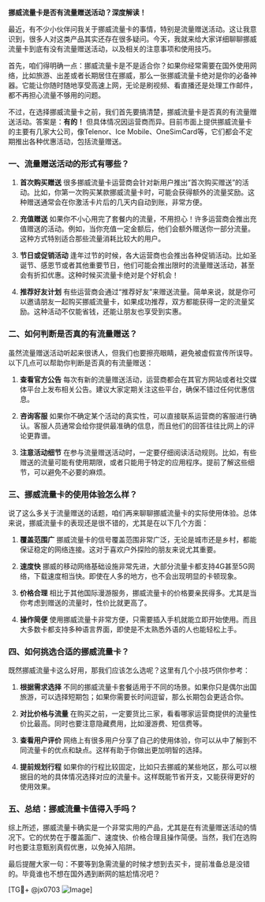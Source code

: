 **挪威流量卡是否有流量赠送活动？深度解读！**

最近，有不少小伙伴问我关于挪威流量卡的事情，特别是流量赠送活动。这让我意识到，很多人对这类产品其实还存在很多疑问。今天，我就来给大家详细聊聊挪威流量卡到底有没有流量赠送活动，以及相关的注意事项和使用技巧。

首先，咱们得明确一点：挪威流量卡是不是适合你？如果你经常需要在国外使用网络，比如旅游、出差或者长期居住在挪威，那么一张挪威流量卡绝对是你的必备神器。它能让你随时随地享受高速上网，无论是刷视频、看直播还是处理工作邮件，都不再担心流量不够用的问题。

不过，在选择挪威流量卡之前，我们首先要搞清楚，挪威流量卡是否真的有流量赠送活动。答案是：**有的！** 但具体情况因运营商而异。目前市面上提供挪威流量卡的主要有几家大公司，像Telenor、Ice Mobile、OneSimCard等，它们都会不定期推出各种优惠活动，包括流量赠送。

### **一、流量赠送活动的形式有哪些？**

1. **首次购买赠送**
   很多挪威流量卡运营商会针对新用户推出“首次购买赠送”的活动。比如，你第一次购买某款挪威流量卡时，可能会获得额外的流量奖励。这种赠送通常会在你激活卡片后的几天内自动到账，非常方便。

2. **充值赠送**
   如果你不小心用完了套餐内的流量，不用担心！许多运营商会推出充值赠送的活动。例如，当你充值一定金额后，他们会额外赠送你一部分流量。这种方式特别适合那些流量消耗比较大的用户。

3. **节日或促销活动**
   逢年过节的时候，各大运营商也会推出各种促销活动。比如圣诞节、感恩节或者其他重要节日，他们可能会推出限时的流量赠送活动，甚至会有折扣优惠。这种时候买流量卡绝对是个好机会！

4. **推荐好友计划**
   有些运营商会通过“推荐好友”来赠送流量。简单来说，就是你可以邀请朋友一起购买挪威流量卡，如果成功推荐，双方都能获得一定的流量奖励。这种活动不仅能省钱，还能让朋友也享受到实惠。

### **二、如何判断是否真的有流量赠送？**

虽然流量赠送活动听起来很诱人，但我们也要擦亮眼睛，避免被虚假宣传所误导。以下几点可以帮助你判断是否真的有流量赠送：

1. **查看官方公告**
   每次有新的流量赠送活动，运营商都会在其官方网站或者社交媒体平台上发布相关公告。建议大家定期关注这些平台，确保不错过任何优惠信息。

2. **咨询客服**
   如果你不确定某个活动的真实性，可以直接联系运营商的客服进行确认。客服人员通常会给你提供最准确的信息，而且他们的回答往往比网上的评论更靠谱。

3. **注意活动细节**
   在参与流量赠送活动时，一定要仔细阅读活动规则。比如，有些赠送的流量可能有使用期限，或者只能用于特定的应用程序。提前了解这些细节，可以避免不必要的麻烦。

### **三、挪威流量卡的使用体验怎么样？**

说了这么多关于流量赠送的话题，咱们再来聊聊挪威流量卡的实际使用体验。总体来说，挪威流量卡的表现还是很不错的，尤其是在以下几个方面：

1. **覆盖范围广**
   挪威流量卡的信号覆盖范围非常广泛，无论是城市还是乡村，都能保证稳定的网络连接。这对于喜欢户外探险的朋友来说尤其重要。

2. **速度快**
   挪威的移动网络基础设施非常先进，大部分流量卡都支持4G甚至5G网络，下载速度相当快。即使在人多的地方，也不会出现明显的卡顿现象。

3. **价格合理**
   相比于其他国际漫游服务，挪威流量卡的价格要亲民得多。尤其是当你考虑到赠送的流量时，性价比就更高了。

4. **操作简便**
   使用挪威流量卡非常方便，只需要插入手机就能立即开始使用。而且大多数卡都支持多种语言界面，即使是不太熟悉外语的人也能轻松上手。

### **四、如何挑选合适的挪威流量卡？**

既然挪威流量卡这么好用，那我们应该怎么选呢？这里有几个小技巧供你参考：

1. **根据需求选择**
   不同的挪威流量卡套餐适用于不同的场景。如果你只是偶尔出国旅游，可以选择短期包；如果你需要长时间逗留，那么长期包会更适合你。

2. **对比价格与流量**
   在购买之前，一定要货比三家，看看哪家运营商提供的流量性价比最高。同时也要注意隐藏费用，比如漫游费、短信费等。

3. **查看用户评价**
   网络上有很多用户分享了自己的使用体验，你可以从中了解到不同流量卡的优点和缺点。这样有助于你做出更加明智的选择。

4. **提前规划行程**
   如果你的行程比较固定，比如只去挪威的某些地区，那么可以根据目的地的具体情况选择对应的流量卡。这样既能节省开支，又能获得更好的使用效果。

### **五、总结：挪威流量卡值得入手吗？**

综上所述，挪威流量卡确实是一个非常实用的产品，尤其是在有流量赠送活动的情况下。它的优势在于覆盖面广、速度快、价格合理且操作简便。当然，我们在选购时也要注意甄别真假优惠，以免掉入陷阱。

最后提醒大家一句：不要等到急需流量的时候才想到去买卡，提前准备总是没错的。毕竟谁也不想在国外遇到断网的尴尬情况吧？

[TG💪+ @jx0703 ![Image](https://github.com/user-attachments/assets/dbca1d08-cadb-493c-b0ec-ad6f7a83f270)]